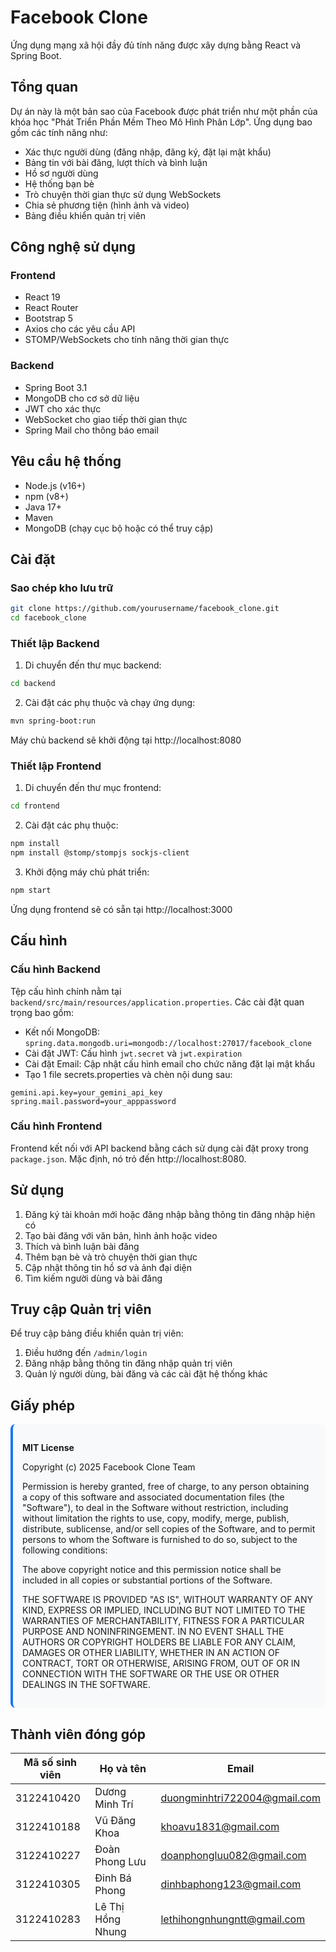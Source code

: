 # Facebook Clone

Ứng dụng mạng xã hội đầy đủ tính năng được xây dựng bằng React và Spring Boot.

## Tổng quan

Dự án này là một bản sao của Facebook được phát triển như một phần của khóa học "Phát Triển Phần Mềm Theo Mô Hình Phân Lớp". Ứng dụng bao gồm các tính năng như:

- Xác thực người dùng (đăng nhập, đăng ký, đặt lại mật khẩu)
- Bảng tin với bài đăng, lượt thích và bình luận
- Hồ sơ người dùng
- Hệ thống bạn bè
- Trò chuyện thời gian thực sử dụng WebSockets
- Chia sẻ phương tiện (hình ảnh và video)
- Bảng điều khiển quản trị viên

## Công nghệ sử dụng

### Frontend
- React 19
- React Router
- Bootstrap 5
- Axios cho các yêu cầu API
- STOMP/WebSockets cho tính năng thời gian thực

### Backend
- Spring Boot 3.1
- MongoDB cho cơ sở dữ liệu
- JWT cho xác thực
- WebSocket cho giao tiếp thời gian thực
- Spring Mail cho thông báo email

## Yêu cầu hệ thống

- Node.js (v16+)
- npm (v8+)
- Java 17+
- Maven
- MongoDB (chạy cục bộ hoặc có thể truy cập)

## Cài đặt

### Sao chép kho lưu trữ
```bash
git clone https://github.com/yourusername/facebook_clone.git
cd facebook_clone
```

### Thiết lập Backend
1. Di chuyển đến thư mục backend:
```bash
cd backend
```

2. Cài đặt các phụ thuộc và chạy ứng dụng:
```bash
mvn spring-boot:run
```
Máy chủ backend sẽ khởi động tại http://localhost:8080

### Thiết lập Frontend
1. Di chuyển đến thư mục frontend:
```bash
cd frontend
```

2. Cài đặt các phụ thuộc:
```bash
npm install
npm install @stomp/stompjs sockjs-client
```

3. Khởi động máy chủ phát triển:
```bash
npm start
```
Ứng dụng frontend sẽ có sẵn tại http://localhost:3000

## Cấu hình

### Cấu hình Backend
Tệp cấu hình chính nằm tại `backend/src/main/resources/application.properties`. Các cài đặt quan trọng bao gồm:

- Kết nối MongoDB: `spring.data.mongodb.uri=mongodb://localhost:27017/facebook_clone`
- Cài đặt JWT: Cấu hình `jwt.secret` và `jwt.expiration`
- Cài đặt Email: Cập nhật cấu hình email cho chức năng đặt lại mật khẩu
- Tạo 1 file secrets.properties và chèn nội dung sau:
```
gemini.api.key=your_gemini_api_key
spring.mail.password=your_apppassword
```

### Cấu hình Frontend
Frontend kết nối với API backend bằng cách sử dụng cài đặt proxy trong `package.json`. Mặc định, nó trỏ đến http://localhost:8080.

## Sử dụng

1. Đăng ký tài khoản mới hoặc đăng nhập bằng thông tin đăng nhập hiện có
2. Tạo bài đăng với văn bản, hình ảnh hoặc video
3. Thích và bình luận bài đăng
4. Thêm bạn bè và trò chuyện thời gian thực
5. Cập nhật thông tin hồ sơ và ảnh đại diện
6. Tìm kiếm người dùng và bài đăng

## Truy cập Quản trị viên

Để truy cập bảng điều khiển quản trị viên:
1. Điều hướng đến `/admin/login`
2. Đăng nhập bằng thông tin đăng nhập quản trị viên
3. Quản lý người dùng, bài đăng và các cài đặt hệ thống khác

## Giấy phép

<div style="background-color: #f8f9fa; padding: 15px; border-radius: 8px; margin: 10px 0; border-left: 4px solid #1877f2;">
  <p><strong>MIT License</strong></p>
  <p>Copyright (c) 2025 Facebook Clone Team</p>
  
  <p>Permission is hereby granted, free of charge, to any person obtaining a copy of this software and associated documentation files (the "Software"), to deal in the Software without restriction, including without limitation the rights to use, copy, modify, merge, publish, distribute, sublicense, and/or sell copies of the Software, and to permit persons to whom the Software is furnished to do so, subject to the following conditions:</p>
  
  <p>The above copyright notice and this permission notice shall be included in all copies or substantial portions of the Software.</p>
  
  <p>THE SOFTWARE IS PROVIDED "AS IS", WITHOUT WARRANTY OF ANY KIND, EXPRESS OR IMPLIED, INCLUDING BUT NOT LIMITED TO THE WARRANTIES OF MERCHANTABILITY, FITNESS FOR A PARTICULAR PURPOSE AND NONINFRINGEMENT. IN NO EVENT SHALL THE AUTHORS OR COPYRIGHT HOLDERS BE LIABLE FOR ANY CLAIM, DAMAGES OR OTHER LIABILITY, WHETHER IN AN ACTION OF CONTRACT, TORT OR OTHERWISE, ARISING FROM, OUT OF OR IN CONNECTION WITH THE SOFTWARE OR THE USE OR OTHER DEALINGS IN THE SOFTWARE.</p>
</div>

## Thành viên đóng góp

| Mã số sinh viên | Họ và tên         | Email                         |
|-----------------|-------------------|-------------------------------|
| 3122410420      | Dương Minh Trí    | duongminhtri722004@gmail.com  |
| 3122410188      | Vũ Đăng Khoa      | khoavu1831@gmail.com          |
| 3122410227      | Đoàn Phong Lưu    | doanphongluu082@gmail.com     |
| 3122410305      | Đinh Bá Phong     | dinhbaphong123@gmail.com      |
| 3122410283      | Lê Thị Hồng Nhung | lethihongnhungntt@gmail.com   |
